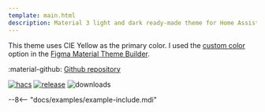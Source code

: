 ```yaml
---
template: main.html
description: Material 3 light and dark ready-made theme for Home Assistant. Example C05 is based on Yellow as the primary color. Check the screenshots and theme config!
---
```


This theme uses CIE Yellow as the primary color. I used the [custom color][picking-the-hue] option in the [Figma Material Theme Builder][create-material3-theme].

:material-github: [Github repository][m3-theme-github-url]

[![hacs][hacs-badge]][hacs-url]
[![release][release-badge]][release-url]
![downloads][downloads-badge]

--8<-- "docs/examples/example-include.mdi"

<!-- Image references -->

[AmoebeLabs Material 3 Theme Palettes]: ../assets/screenshots/m3-theme-c05-palettes.png
[AmoebeLabs Material 3 Theme Surfaces]: ../assets/screenshots/m3-theme-c05-surfaces.png
[AmoebeLabs Material 3 Theme Light]: ../assets/screenshots/m3-theme-c05-light.png
[AmoebeLabs Material 3 Theme Dark]: ../assets/screenshots/m3-theme-c05-dark.png

[AmoebeLabs Material 3 Theme Example Light]: ../assets/screenshots/m3-example-c05-light.png
[AmoebeLabs Material 3 Theme Example Dark]: ../assets/screenshots/m3-example-c05-dark.png

<!-- External references -->

[sak-example-12-url]: https://swiss-army-knife-card-manual.amoebelabs.com/examples/example-12/
[m3-theme-github-url]: https://github.com/AmoebeLabs/HA-Theme_M3-c05-yellow
[home-assistant]: https://www.home-assistant.io/
[home-assitant-theme-docs]: https://www.home-assistant.io/integrations/frontend/#defining-themes
[hacs]: https://hacs.xyz
[release-url]: https://github.com/AmoebeLabs/HA-Theme_M3-c05-yellow/releases
[sak-docs-url]: https://swiss-army-knife-card-manual.amoebelabs.com/

<!-- Badge references -->

[hacs-url]: https://github.com/hacs/default
[hacs-badge]: https://img.shields.io/badge/HACS-Default-41BDF5.svg?style=for-the-badge&logo=homeassistantcommunitystore
[release-badge]: https://img.shields.io/github/v/release/AmoebeLabs/HA-Theme_M3-c05-yellow?style=for-the-badge&logo=github
[downloads-badge]: https://img.shields.io/github/downloads/AmoebeLabs/HA-Theme_M3-c05-yellow/total?style=for-the-badge&logo=github

<!-- Internal references -->

[create-material3-theme]: ../design/create-material3-theme.md
[picking-the-hue]: ../basics/m3-analysis-hue-picker.md
